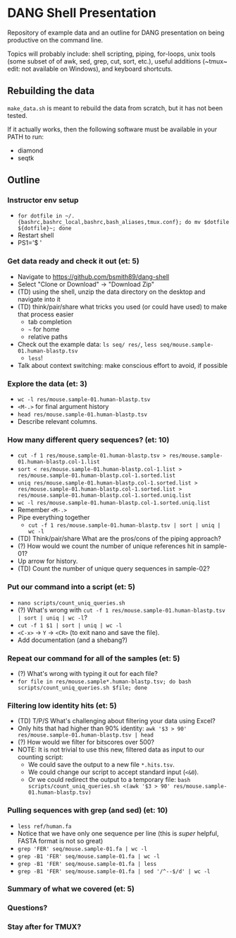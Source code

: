 # DANG Shell Presentation

Repository of example data and an outline for DANG presentation on being
productive on the command line.

Topics will probably include: shell scripting, piping, for-loops, unix tools
(some subset of of awk, sed, grep, cut, sort, etc.), useful additions (~tmux~
edit: not available on Windows),
and keyboard shortcuts.

## Rebuilding the data

`make_data.sh` is meant to rebuild the data from scratch, but it has not been
tested.

If it actually works, then the following software must be available in your
PATH to run:

-   diamond
-   seqtk

## Outline

### Instructor env setup

-   `for dotfile in ~/.{bashrc,bashrc_local,bashrc,bash_aliases,tmux.conf}; do mv $dotfile ${dotfile}~; done`
-   Restart shell
-   PS1='$ '

### Get data ready and check it out (et: 5)

-   Navigate to https://github.com/bsmith89/dang-shell
-   Select "Clone or Download" -> "Download Zip"
-   (TD) using the shell, unzip the data directory on the desktop and navigate
    into it
-   (TD) think/pair/share what tricks you used (or could have used) to make
    that process easier
    -   tab completion
    -   `~` for home
    -   relative paths
-   Check out the example data: `ls seq/ res/`,
    `less seq/mouse.sample-01.human-blastp.tsv`
    -   `less`!
-   Talk about context switching: make conscious effort to avoid, if possible

### Explore the data (et: 3)

-   `wc -l res/mouse.sample-01.human-blastp.tsv`
-   `<M-.>` for final argument history
-   `head res/mouse.sample-01.human-blastp.tsv`
-   Describe relevant columns.

### How many different query sequences? (et: 10)

-   `cut -f 1 res/mouse.sample-01.human-blastp.tsv > res/mouse.sample-01.human-blastp.col-1.list`
-   `sort < res/mouse.sample-01.human-blastp.col-1.list > res/mouse.sample-01.human-blastp.col-1.sorted.list`
-   `uniq res/mouse.sample-01.human-blastp.col-1.sorted.list > res/mouse.sample-01.human-blastp.col-1.sorted.list > res/mouse.sample-01.human-blastp.col-1.sorted.uniq.list`
-   `wc -l res/mouse.sample-01.human-blastp.col-1.sorted.uniq.list`
-   Remember `<M-.>`
-   Pipe everything together
    -   `cut -f 1 res/mouse.sample-01.human-blastp.tsv | sort | uniq | wc -l`
-   (TD) Think/pair/share What are the pros/cons of the piping approach?
-   (?) How would we count the number of unique references hit in sample-01?
-   Up arrow for history.
-   (TD) Count the number of unique query sequences in sample-02?

### Put our command into a script (et: 5)

-   `nano scripts/count_uniq_queries.sh`
-   (?) What's wrong with `cut -f 1 res/mouse.sample-01.human-blastp.tsv | sort | uniq | wc -l`?
-   `cut -f 1 $1 | sort | uniq | wc -l`
-   `<C-x>` -> `Y` -> `<CR>` (to exit nano and save the file).
-   Add documentation (and a shebang?)

### Repeat our command for all of the samples (et: 5)

-   (?) What's wrong with typing it out for each file?
-   `for file in res/mouse.sample*.human-blastp.tsv; do bash scripts/count_uniq_queries.sh $file; done`

### Filtering low identity hits (et: 5)

-   (TD) T/P/S What's challenging about filtering your data using Excel?
-   Only hits that had higher than 90% identity:
    `awk '$3 > 90' res/mouse.sample-01.human-blastp.tsv | head`
-   (?) How would we filter for bitscores over 500?
-   NOTE: It is not trivial to use this new, filtered data as input to our
    counting script:
    -   We could save the output to a new file `*.hits.tsv`.
    -   We could change our script to accept standard input (`<&0`).
    -   Or we could redirect the output to a temporary file:
        `bash scripts/count_uniq_queries.sh <(awk '$3 > 90' res/mouse.sample-01.human-blastp.tsv)`

### Pulling sequences with grep (and sed) (et: 10)

-   `less ref/human.fa`
-   Notice that we have only one sequence per line (this is _super_ helpful,
    FASTA format is not so great)
-   `grep 'FER' seq/mouse.sample-01.fa | wc -l`
-   `grep -B1 'FER' seq/mouse.sample-01.fa | wc -l`
-   `grep -B1 'FER' seq/mouse.sample-01.fa | less`
-   `grep -B1 'FER' seq/mouse.sample-01.fa | sed '/^--$/d' | wc -l`

### Summary of what we covered (et: 5)

### Questions?

### Stay after for TMUX?


